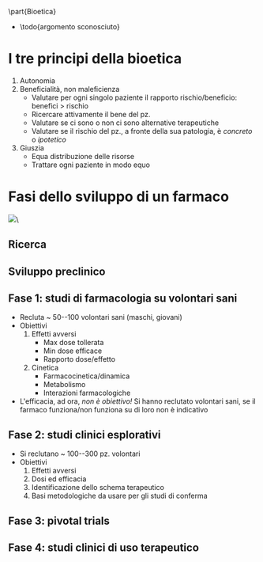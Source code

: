 \part{Bioetica}

<!-- Tue  3 Nov 09:46:23 CET 2020 -->
- \todo{argomento sconosciuto}

# I tre principi della bioetica
1. Autonomia
2. Beneficialità, non maleficienza
    - Valutare per ogni singolo paziente il rapporto rischio/beneficio: benefici > rischio
    - Ricercare attivamente il bene del pz.
    - Valutare se ci sono o non ci sono alternative terapeutiche
    - Valutare se il rischio del pz., a fronte della sua patologia, è _concreto_ o _ipotetico_
3. Giuszia
    - Equa distribuzione delle risorse
    - Trattare ogni paziente in modo equo

# Fasi dello sviluppo di un farmaco

![](img/sviluppo-farmaci.png)\ 

## Ricerca

## Sviluppo preclinico

## Fase 1: studi di farmacologia su volontari sani
- Recluta ~ 50--100 volontari sani (maschi, giovani)
- Obiettivi
    1. Effetti avversi
        - Max dose tollerata
        - Min dose efficace
        - Rapporto dose/effetto
    2. Cinetica
        - Farmacocinetica/dinamica
        - Metabolismo
        - Interazioni farmacologiche
- L'efficacia, ad ora, _non è obiettivo!_ Si hanno reclutato volontari sani, se il farmaco funziona/non funziona su di loro non è indicativo

## Fase 2: studi clinici esplorativi
- Si reclutano ~ 100--300 pz. volontari
- Obiettivi
    1. Effetti avversi
    2. Dosi ed efficacia
    3. Identificazione dello schema terapeutico
    4. Basi metodologiche da usare per gli studi di conferma


## Fase 3: pivotal trials

## Fase 4: studi clinici di uso terapeutico
